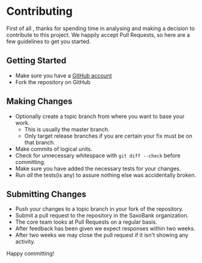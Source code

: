 # Contributing

First of all , thanks for spending time in analysing and making a decision to contribute to this project.
We happily accept Pull Requests, so here are a few guidelines to get you started.

## Getting Started

* Make sure you have a [GitHub account](https://github.com/signup/free)
* Fork the repository on GitHub

## Making Changes

* Optionally create a topic branch from where you want to base your work.
  * This is usually the master branch.
  * Only target release branches if you are certain your fix must be on that
    branch.
* Make commits of logical units.
* Check for unnecessary whitespace with `git diff --check` before committing.
* Make sure you have added the necessary tests for your changes.
* Run _all_ the tests(is any) to assure nothing else was accidentally broken.

## Submitting Changes

* Push your changes to a topic branch in your fork of the repository.
* Submit a pull request to the repository in the SaxoBank organization.
* The core team looks at Pull Requests on a regular basis.
* After feedback has been given we expect responses within two weeks.
* After two weeks we may close the pull request if it isn't showing any activity.

Happy committing!
